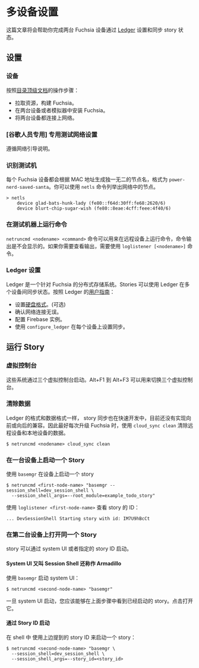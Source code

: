 <!--Multi Device Setup-->
多设备设置
============

<!--This guide will walk you through the process of getting two Fuchsia devices
set up and synchronizing story state using the
[Ledger](https://fuchsia.googlesource.com/peridot/+/master/docs/ledger/).-->

<!--https://9to5google.com/2018/01/26/google-fuchsia-os-stories-and-modules/ 这里介绍了stories A story is one or more modules from different apps (or the same app) combining together to make one task or complete thought, whether they were originally designed to do so or not. story就是一个或多个模块的集合，在Fuchsia中没有最近启动的应用但是有最近启动的story-->
<!--Ledger是一个针对 Fuchsia 的分布式存储系统。-->

这篇文章将会帮助你完成两台 Fuchsia 设备通过 [Ledger](https://fuchsia.googlesource.com/peridot/+/master/docs/ledger/) 设置和同步 story 状态。

<!--## Setup-->
## 设置

<!--### Devices-->
### 设备

<!--Follow the steps at in the [top level docs](../README.md) to:-->
<!--* Check out the source and build Fuchsia.-->
<!--* Install it on two devices (or emulators).-->
<!--* Connect the devices to the network.-->
按照[目录顶级文档](../README.md)的操作步骤：

* 拉取资源，构建 Fuchsia。
* 在两台设备或者模拟器中安装 Fuchsia。
* 将两台设备都连接上网络。

<!--### [Googlers only] Private Test Network Setup-->
<!--Follow netboot instructions.-->
### [谷歌人员专用] 专用测试网络设置
遵循网络引导说明。


<!--### Identify Test Machines-->
### 识别测试机

<!--Each Fuchsia device has a unique node name based on its MAC address.  It is of
the form `power-nerd-saved-santa`.  You can list the nodes on your network with
the `netls` command.-->
每个 Fuchsia 设备都会根据 MAC 地址生成独一无二的节点名，格式为 `power-nerd-saved-santa`。你可以使用 `netls` 命令列举出网络中的节点。

```
> netls
    device glad-bats-hunk-lady (fe80::f64d:30ff:fe68:2620/6)
    device blurt-chip-sugar-wish (fe80::8eae:4cff:feee:4f40/6)
```

<!--### Running Commands On Test Machines-->
### 在测试机器上运行命令

<!--The `netruncmd <nodename> <command>` command can be used to run commands on
remote machines.  The output of the command is not shown.  If you need to see
the output, use the `loglistener [<nodename>]` command.-->
`netruncmd <nodename> <command>` 命令可以用来在远程设备上运行命令，命令输出是不会显示的。如果你需要查看输出，需要使用 `loglistener [<nodename>]` 命令。

<!--### Ledger Setup-->
### Ledger 设置

<!--Ledger is a distributed storage system for Fuchsia.  Stories use it to
synchronize their state across multiple devices.  Follow the steps in Ledger's
[User Guide](https://fuchsia.googlesource.com/peridot/+/master/docs/ledger/user_guide.md)
to:-->
Ledger 是一个针对 Fuchsia 的分布式存储系统。Stories 可以使用 Ledger 在多个设备间同步状态。按照 Ledger 的[用户指南](https://fuchsia.googlesource.com/peridot/+/master/docs/ledger/user_guide.md)：

<!--* Set up [persistent storage](https://fuchsia.googlesource.com/zircon/+/master/docs/minfs.md). (optional)-->
<!--* Verify the network is connected.-->
<!--* Configure a Firebase instance.-->
<!--* Setup sync on each device using `configure_ledger`.-->
* 设置[硬盘格式](https://fuchsia.googlesource.com/zircon/+/master/docs/minfs.md)。(可选)
* 确认网络连接无误。
* 配置 Firebase 实例。
* 使用 `configure_ledger` 在每个设备上设置同步。

<!--## Run Stories-->
## 运行 Story

<!--### Virtual consoles.-->
### 虚拟控制台

<!--The systems boots up with three virtual consoles.  Alt-F1 through
Alt-F3 can be used to switch between virtual consoles.-->
这些系统通过三个虚拟控制台启动。Alt+F1 到 Alt+F3 可以用来切换三个虚拟控制台。

<!--### Wipe Data-->
### 清除数据

<!--The format of the Ledger as well as the format of the data each story syncs is
under rapid development and no effort is currently made towards forwards and
backwards compatibility.  Because of this, after updating the Fuchsia code, it
is a good idea to wipe your remote and local data using `cloud_sync clean`.-->
Ledger 的格式和数据格式一样， story 同步也在快速开发中，目前还没有实现向前或向后的兼容。因此最好每次升级 Fuchsia 时，使用 `cloud_sync clean` 清除远程设备和本地设备的数据。

```
$ netruncmd <nodename> cloud_sync clean
```

<!--### Start A Story On One Device-->
### 在一台设备上启动一个 Story

<!--Use the `basemgr` to start a story on one device:-->
使用 `basemgr` 在设备上启动一个 story

```
$ netruncmd <first-node-name> "basemgr --session_shell=dev_session_shell \
  --session_shell_args=--root_module=example_todo_story"
```

<!--Using `loglistener <first-node-name>` take note of the story ID from a line the
following:-->
使用 `loglistener <first-node-name>` 查看 story 的 ID：

```
... DevSessionShell Starting story with id: IM7U9hBcCt
```

<!--### Open The Same Story On The Second Device.-->
### 在第二台设备上打开同一个 Story

<!--The story can be started on the second device either through the system UI or by
specifying the story ID.-->
story 可以通过 system UI 或者指定的 story ID 启动。

<!--#### System UI, aka Session Shell, aka Armadillo-->
#### System UI 又叫 Session Shell 还称作 Armadillo
<!--Launch the system UI using `basemgr`:-->
使用 `basemgr` 启动 system UI：

```
$ netruncmd <second-node-name> "basemgr"
```

<!--Once the system UI starts, you should be able to see the story started in the
step above.  Click on that to open it.-->
一旦 system UI 启动，您应该能够在上面步骤中看到已经启动的 story。点击打开它。

<!--#### By Story ID-->
#### 通过 Story ID 启动

<!--With the story ID noted above from launch the story from a shell:-->
在 shell 中 使用上边提到的 story ID 来启动一个 story：

```
$ netruncmd <second-node-name> "basemgr \
  --session_shell=dev_session_shell \
  --session_shell_args=--story_id=<story_id>
```
